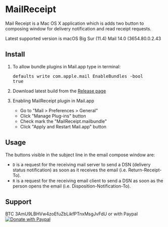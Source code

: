 MailReceipt
=========

Mail Receipt is a Mac OS X application which is adds two button to composing window for delivery notification and read receipt requests.

Latest supported version is macOS Big Sur (11.4) Mail 14.0 (3654.80.0.2.43

Install
-------

1. To allow bundle plugins in Mail.app type in terminal: <pre>defaults write com.apple.mail EnableBundles -bool true</pre>

2. Download latest build from the [Release page](https://github.com/scr34m/MailReceipt/releases)

3. Enabling MailReceipt plugin in Mail.app
   - Go to "Mail > Preferences > General"
   - Click "Manage Plug-ins" button
   - Check mark the "MailReceipt.mailbundle"
   - Click "Apply and Restart Mail.app" button


Usage
-----

The buttons visible in the subject line in the email compose window are:
- `D` is a request for the receiving mail server to send a DSN (delivery status notification) as soon as it receives the email (i.e. Return-Receipt-To).
- `R` is a request for the receiving email client to send a DSN as soon as the person opens the email (i.e. Disposition-Notification-To).


Support
-------

BTC 3AmU9LBHVw4zoEfuZbLikfPTnxMsgJvFdU or with Paypal [![Donate with Paypal](https://www.paypalobjects.com/webstatic/en_US/btn/btn_donate_pp_142x27.png)](https://www.paypal.com/cgi-bin/webscr?cmd=_s-xclick&hosted_button_id=6EHPY7RM8A4JY)